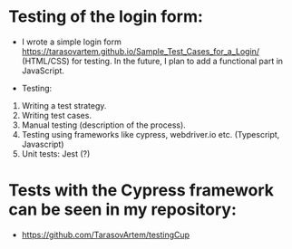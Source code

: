 # Testing of the login form: 

* I wrote a simple login form https://tarasovartem.github.io/Sample_Test_Cases_for_a_Login/ (HTML/CSS) for testing. In the future, I plan to add a functional part in JavaScript.

* Testing:
1. Writing a test strategy.
2. Writing test cases.
3. Manual testing (description of the process).
4. Testing using frameworks like cypress, webdriver.io etc. (Typescript, Javascript)
5. Unit tests: Jest (?)


# Tests with the Cypress framework can be seen in my repository:
* https://github.com/TarasovArtem/testingCup